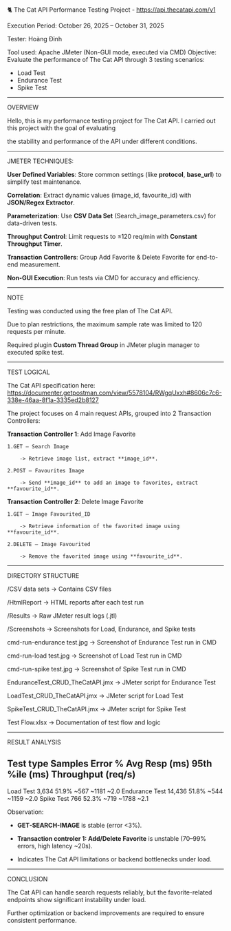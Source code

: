 🐈 The Cat API Performance Testing Project - https://api.thecatapi.com/v1

Execution Period: October 26, 2025 – October 31, 2025

Tester: Hoàng Đỉnh

Tool used: Apache JMeter (Non-GUI mode, executed via CMD)
Objective: Evaluate the performance of The Cat API through 3 testing scenarios:
 + Load Test
 + Endurance Test
 + Spike Test

---
OVERVIEW

Hello, this is my performance testing project for The Cat API. I carried out this project with the goal of evaluating 

the stability and performance of the API under different conditions.

---
JMETER TECHNIQUES:

**User Defined Variables**: Store common settings (like **protocol**, **base_url**) to simplify test maintenance.

**Correlation**: Extract dynamic values (image_id, favourite_id) with **JSON/Regex Extractor**.

**Parameterization**: Use **CSV Data Set** (Search_image_parameters.csv) for data-driven tests.

**Throughput Control**: Limit requests to ≤120 req/min with **Constant Throughput Timer**.

**Transaction Controllers**: Group Add Favorite & Delete Favorite for end-to-end measurement.

**Non-GUI Execution**: Run tests via CMD for accuracy and efficiency.

---
NOTE

Testing was conducted using the free plan of The Cat API.

Due to plan restrictions, the maximum sample rate was limited to 120 requests per minute.

Required plugin **Custom Thread Group** in JMeter plugin manager to executed spike test.

---
TEST LOGICAL

The Cat API specification here: https://documenter.getpostman.com/view/5578104/RWgqUxxh#8606c7c6-338e-46aa-8f1a-3335ed2b8127

The project focuses on 4 main request APIs, grouped into 2 Transaction Controllers:

**Transaction Controller 1**: Add Image Favorite

	1.GET – Search Image
	
		-> Retrieve image list, extract **image_id**.
		
	2.POST – Favourites Image
	
		-> Send **image_id** to add an image to favorites, extract **favourite_id**.

**Transaction Controller 2**: Delete Image Favorite

	1.GET – Image Favourited_ID
	
		-> Retrieve information of the favorited image using **favourite_id**.
		
	2.DELETE – Image Favourited
	
		-> Remove the favorited image using **favourite_id**.

---
DIRECTORY STRUCTURE

/CSV data sets          → Contains CSV files 

/HtmlReport             → HTML reports after each test run

/Results                → Raw JMeter result logs (.jtl)

/Screenshots            → Screenshots for Load, Endurance, and Spike tests

cmd-run-endurance test.jpg  → Screenshot of Endurance Test run in CMD

cmd-run-load test.jpg       → Screenshot of Load Test run in CMD

cmd-run-spike test.jpg      → Screenshot of Spike Test run in CMD


EnduranceTest_CRUD_TheCatAPI.jmx → JMeter script for Endurance Test

LoadTest_CRUD_TheCatAPI.jmx      → JMeter script for Load Test

SpikeTest_CRUD_TheCatAPI.jmx     → JMeter script for Spike Test

Test Flow.xlsx             → Documentation of test flow and logic

---
RESULT ANALYSIS

Test type        Samples   Error %   Avg Resp (ms)   95th %ile (ms)   Throughput (req/s)
----------------------------------------------------------------------------------------
Load Test        3,634     51.9%     ~567            ~1181            ~2.0
Endurance Test   14,436    51.8%     ~544            ~1159            ~2.0
Spike Test       766       52.3%     ~719            ~1788            ~2.1

Observation:

- **GET-SEARCH-IMAGE** is stable (error <3%).
  
- **Transaction controler 1: Add/Delete Favorite** is unstable (70–99% errors, high latency ~20s).
  
- Indicates The Cat API limitations or backend bottlenecks under load.

---
CONCLUSION

The Cat API can handle search requests reliably, but the favorite-related endpoints show significant instability under load.

Further optimization or backend improvements are required to ensure consistent performance.
